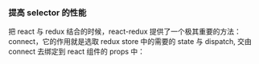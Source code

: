 ### 提高 selector 的性能

把 react 与 redux 结合的时候，react-redux 提供了一个极其重要的方法：connect，它的作用就是选取 redux store 中的需要的 state 与 dispatch, 交由 connect 去绑定到 react 组件的 props 中：
